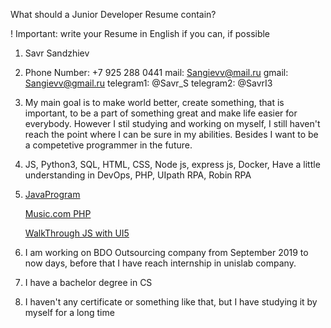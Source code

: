 What should a Junior Developer Resume contain?

! Important: write your Resume in English if you can, if possible

1. Savr Sandzhiev
2.  Phone Number:   +7 925 288 0441
    mail:           Sangievv@mail.ru
    gmail:          Sangievv@gmail.ru
    telegram1:      @Savr_S
    telegram2:      @SavrI3
3. My main goal is to make world better, create something, that is important, to be a part of something great and make life easier for everybody. However I stil studying and working on myself, I still haven't reach the point where I can be sure in my abilities. Besides I want to be a competetive programmer in the future. 
4. JS, Python3, SQL, HTML, CSS, Node js, express js, Docker, Have a little understanding in DevOps, PHP, UIpath RPA, Robin RPA
5.  [JavaProgram](https://github.com/Savr123/JavaProgram)

    [Music.com PHP](https://github.com/Savr123/Music.com)
    
    [WalkThrough JS with UI5](https://github.com/Savr123/walkthrough)
6. I am working on BDO Outsourcing company from September 2019 to now days, before that I have reach internship in  unislab company.
7. I have a bachelor degree in CS
8. I haven't any certificate or something like that, but I have studying it by myself for a long time